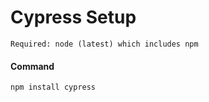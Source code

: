 # Cypress Setup
```
Required: node (latest) which includes npm
```
#### Command
```
npm install cypress
```